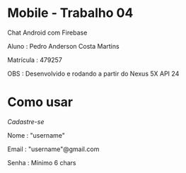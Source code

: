 # Mobile - Trabalho 04

Chat Android com Firebase

Aluno : Pedro Anderson Costa Martins

Matrícula : 479257

OBS : Desenvolvido e rodando a partir do Nexus 5X API 24


# Como usar

*Cadastre-se*

Nome : "username"

Email : "username"@gmail.com

Senha : Mínimo 6 chars 
